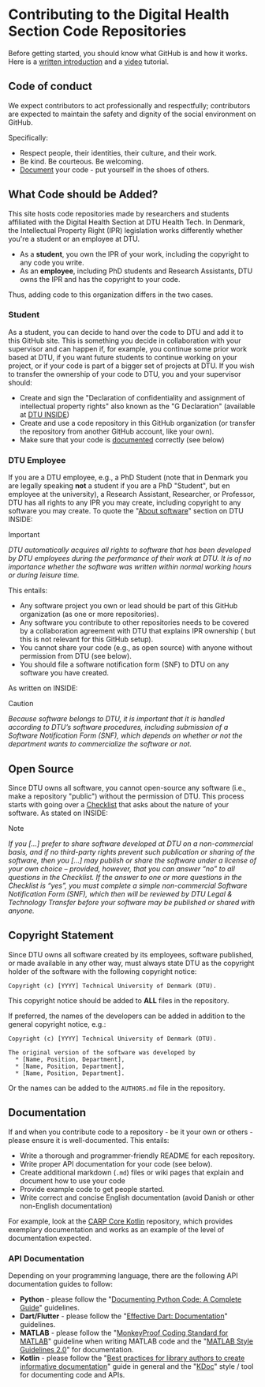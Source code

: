 # Contributing to the Digital Health Section Code Repositories

Before getting started, you should know what GitHub is and how it works. Here is a [written introduction](https://docs.github.com/en/get-started/start-your-journey/hello-world) and a [video](https://youtu.be/tRZGeaHPoaw?si=abV6YoBKByy66G4S) tutorial.

## Code of conduct

We expect contributors to act professionally and respectfully; contributors are expected to maintain the safety and dignity of the social environment on GitHub. 

Specifically:

* Respect people, their identities, their culture, and their work.
* Be kind. Be courteous. Be welcoming.
* [Document](#Document) your code - put yourself in the shoes of others.

## What Code should be Added?

This site hosts code repositories made by researchers and students affiliated with the Digital Health Section at DTU Health Tech. In Denmark, the Intellectual Property Right (IPR) legislation works differently whether you're a student or an employee at DTU.

* As a **student**, you own the IPR of your work, including the copyright to any code you write.
* As an **employee**, including PhD students and Research Assistants, DTU owns the IPR and has the copyright to your code.

Thus, adding code to this organization differs in the two cases.

### Student

As a student, you can decide to hand over the code to DTU and add it to this GitHub site. This is something you decide in collaboration with your supervisor and can happen if, for example, you continue some prior work based at DTU, if you want future students to continue working on your project, or if your code is part of a bigger set of projects at DTU. If you wish to transfer the ownership of your code to DTU, you and your supervisor should:

* Create and sign the "Declaration of confidentiality and assignment of intellectual property rights" also known as the "G Declaration" (available at [DTU INSIDE](https://www.inside.dtu.dk/en/medarbejder/forskning-innovation-og-raadgivning/forskningssamarbejde-jura-og-kontraktforhold/for-kontraktansvarlige/download-templates?rfb=eyJ2IjoxLCJwIjpmYWxzZSwiZGV2IjoiIiwidWlkIjoiMjYzMTA5ODgtYWViOS00YzAyLWI1ZWQtNDg0NDIwZTZjZGJhIiwic2NwIjoiaW50ZXJuYWwiLCJrYmlkIjozNTAsInNpZCI6ImFKTktQcFJWLW5KQ0FqZnJCWkFqSnciLCJhaWQiOjUzMzI3MDQsInNlY2lkIjoxNTQ3ODMwNTgsInN0Ijoid2ViX3NjcmFwZSIsInQiOiJzZWFyY2gifQ))
* Create and use a code repository in this GitHub organization (or transfer the repository from another GitHub account, like your own).
* Make sure that your code is [documented](#Documentation) correctly (see below)

### DTU Employee

If you are a DTU employee, e.g., a PhD Student (note that in Denmark you are legally speaking **not** a student if you are a PhD "Student", but en employee at the university), a Research Assistant, Researcher, or Professor, DTU has all rights to any IPR you may create, including copyright to any software you may create. To quote the "[About software](https://www.inside.dtu.dk/en/medarbejder/forskning-innovation-og-raadgivning/forskningssamarbejde-jura-og-kontraktforhold/om-software)" section on DTU INSIDE:

> [!IMPORTANT]
> _DTU automatically acquires all rights to software that has been developed by DTU employees during the performance of their work at DTU. It is of no importance whether the software was written within normal working hours or during leisure time._

This entails:

* Any software project you own or lead should be part of this GitHub organization (as one or more repositories).
* Any software you contribute to other repositories needs to be covered by a collaboration agreement with DTU that explains IPR ownership ( but this is not relevant for this GitHub setup).
* You cannot share your code (e.g., as open source) with anyone without permission from DTU (see below).
* You should file a software notification form (SNF) to DTU on any software you have created.

As written on INSIDE:

> [!CAUTION]
> _Because software belongs to DTU, it is important that it is handled according to DTU’s software procedures, including submission of a Software Notification Form (SNF), which depends on whether or not the department wants to commercialize the software or not._


## Open Source

Since DTU owns all software, you cannot open-source any software (i.e., make a repository "public") without the permission of DTU. This process starts with going over a [Checklist](https://www.inside.dtu.dk/-/media/dtu-inside/medarbejder/forskning-innovation-raadgivning/forskningssamarbejde-jura-og-kontraktforhold/software/checklist-software_rev-23-04-2024.docx) that asks about the nature of your software. As stated on INSIDE:

> [!NOTE]
> _If you [...] prefer to share software developed at DTU on a non-commercial basis, and if no third-party rights prevent such publication or sharing of the software, then you [...] may publish or share the software under a license of your own choice – provided, however, that you can answer “no” to all questions in the Checklist._
> _If the answer to one or more questions in the Checklist is “yes”, you must complete a simple non-commercial Software Notification Form (SNF), which then will be reviewed by DTU Legal & Technology Transfer before your software may be published or shared with anyone._

## Copyright Statement

Since DTU owns all software created by its employees, software published, or made available in any other way, must always state DTU as the copyright holder of the software with the following copyright notice:

```
Copyright (c) [YYYY] Technical University of Denmark (DTU).
```
This copyright notice should be added to **ALL** files in the repository.

If preferred, the names of the developers can be added in addition to the general copyright notice, e.g.:

```
Copyright (c) [YYYY] Technical University of Denmark (DTU).

The original version of the software was developed by
  * [Name, Position, Department],
  * [Name, Position, Department],
  * [Name, Position, Department]. 
```

Or the names can be added to the `AUTHORS.md` file in the repository.


## Documentation

If and when you contribute code to a repository - be it your own or others - please ensure it is well-documented. This entails:

* Write a thorough and programmer-friendly README for each repository.
* Write proper API documentation for your code (see below).
* Create additional markdown (`.md`) files or wiki pages that explain and document how to use your code
* Provide example code to get people started.
* Write correct and concise English documentation (avoid Danish or other non-English documentation)

For example, look at the [CARP Core Kotlin](https://github.com/cph-cachet/carp.core-kotlin) repository, which provides exemplary documentation and works as an example of the level of documentation expected.

### API Documentation

Depending on your programming language, there are the following API documentation guides to follow:

* **Python** - please follow the "[Documenting Python Code: A Complete Guide](https://realpython.com/documenting-python-code/)" guidelines.
* **Dart/Flutter** - please follow the "[Effective Dart: Documentation](https://dart.dev/effective-dart/documentation#doc-comments)" guidelines.
* **MATLAB** - please follow the "[MonkeyProof Coding Standard for MATLAB](https://doc.monkeyproofsolutions.nl/code-checker-for-matlab/monkeyproof-coding-standard-for-matlab/title.html)" guideline when writing MATLAB code and the "[MATLAB Style Guidelines 2.0](https://nl.mathworks.com/matlabcentral/fileexchange/46056-matlab-style-guidelines-2-0)" for documentation.
* **Kotlin** - please follow the "[Best practices for library authors to create informative documentation](https://kotlinlang.org/docs/api-guidelines-informative-documentation.html)" guide in general and the "[KDoc](https://kotlinlang.org/docs/kotlin-doc.html)" style / tool for documenting code and APIs.

  
